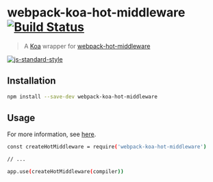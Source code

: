 # webpack-koa-hot-middleware [![Build Status](https://travis-ci.org/clebert/webpack-koa-hot-middleware.svg?branch=master)](https://travis-ci.org/clebert/webpack-koa-hot-middleware)

> A [Koa](http://koajs.com/) wrapper for [webpack-hot-middleware](https://github.com/glenjamin/webpack-hot-middleware)

[![js-standard-style](https://cdn.rawgit.com/feross/standard/master/badge.svg)](https://github.com/feross/standard)

## Installation

```sh
npm install --save-dev webpack-koa-hot-middleware
```

## Usage

For more information, see [here](https://github.com/glenjamin/webpack-hot-middleware/blob/master/README.md).

```sh
const createHotMiddleware = require('webpack-koa-hot-middleware')

// ...

app.use(createHotMiddleware(compiler))
```
